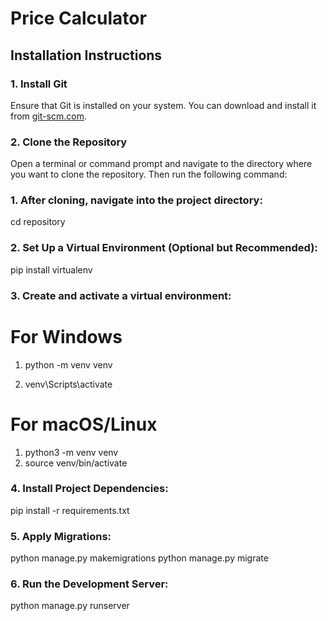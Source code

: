 # Price Calculator

## Installation Instructions

### 1. Install Git

Ensure that Git is installed on your system. You can download and install it from [git-scm.com](https://git-scm.com/).

### 2. Clone the Repository

Open a terminal or command prompt and navigate to the directory where you want to clone the repository. Then run the following command:

### 1. After cloning, navigate into the project directory:

cd repository

### 2. Set Up a Virtual Environment (Optional but Recommended):

pip install virtualenv

### 3. Create and activate a virtual environment:

# For Windows

1. python -m venv venv

2. venv\Scripts\activate

# For macOS/Linux
1. python3 -m venv venv
2. source venv/bin/activate

### 4. Install Project Dependencies:

pip install -r requirements.txt

### 5. Apply Migrations:

python manage.py makemigrations
python manage.py migrate

### 6. Run the Development Server:

python manage.py runserver

